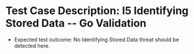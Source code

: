 # Test Case Description: I5 Identifying Stored Data -- Go Validation
- Expected test outcome: No Identifying Stored Data threat should be detected here.